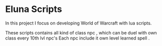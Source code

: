 # Eluna Scripts
In this project I focus on developing World of Warcraft with lua scripts.

These scripts contains all kind of class npc , which can be duel with own class every 10th lvl npc's
Each npc include it own level learned spell .
